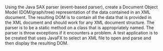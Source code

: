 Using the Java SAX parser (event-based parser), create a Document Object Model
(DOM/graph/tree) representation of the data contained in an XML document. The resulting DOM is to contain
all the data that is provided in the XML document and should work for any XML document structure. The
parser is to be a static method on a class that is appropriately named. The parser is throw exceptions if it
encounters a problem. A test application is to be created that uses JavaFX to select an XML file to open and
parse and then display the resulting DOM.
